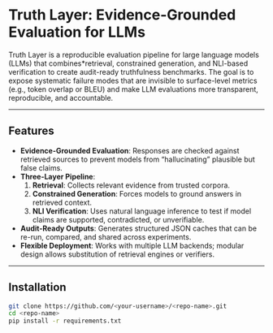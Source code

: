 # Truth Layer: Evidence-Grounded Evaluation for LLMs

Truth Layer is a reproducible evaluation pipeline for large language models (LLMs) that combines*retrieval, constrained generation, and NLI-based verification to create audit-ready truthfulness benchmarks. The goal is to expose systematic failure modes that are invisible to surface-level metrics (e.g., token overlap or BLEU) and make LLM evaluations more transparent, reproducible, and accountable.

---

## Features
- **Evidence-Grounded Evaluation**: Responses are checked against retrieved sources to prevent models from “hallucinating” plausible but false claims.  
- **Three-Layer Pipeline**:
  1. **Retrieval**: Collects relevant evidence from trusted corpora.  
  2. **Constrained Generation**: Forces models to ground answers in retrieved context.  
  3. **NLI Verification**: Uses natural language inference to test if model claims are supported, contradicted, or unverifiable.  
- **Audit-Ready Outputs**: Generates structured JSON caches that can be re-run, compared, and shared across experiments.  
- **Flexible Deployment**: Works with multiple LLM backends; modular design allows substitution of retrieval engines or verifiers.

---

## Installation
```bash
git clone https://github.com/<your-username>/<repo-name>.git
cd <repo-name>
pip install -r requirements.txt


